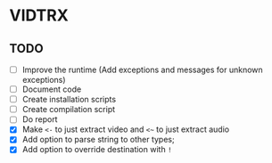 # VIDTRX

## TODO
- [ ] Improve the runtime (Add exceptions and messages for unknown exceptions)
- [ ] Document code
- [ ] Create installation scripts
- [ ] Create compilation script
- [ ] Do report
- [x] Make `<-` to just extract video and `<~` to just extract audio
- [x] Add option to parse string to other types;
- [x] Add option to override destination with `!`